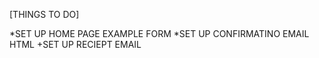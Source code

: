 [THINGS TO DO]

*SET UP HOME PAGE EXAMPLE FORM
*SET UP CONFIRMATINO EMAIL HTML
+SET UP RECIEPT EMAIL
